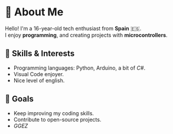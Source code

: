 # 👋 About Me

Hello! I'm a 16-year-old tech enthusiast from **Spain** 🇪🇸.  
I enjoy **programming**, and creating projects with **microcontrollers**.

## 🔧 Skills & Interests
- Programming languages: Python, Arduino, a bit of *C#*.
- Visual Code enjoyer.
- Nice level of english. 

## 🌟 Goals
- Keep improving my coding skills.
- Contribute to open-source projects.
- *GGEZ*

